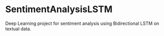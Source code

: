 # SentimentAnalysisLSTM
Deep Learning project for sentiment analysis using Bidirectional LSTM on textual data.
